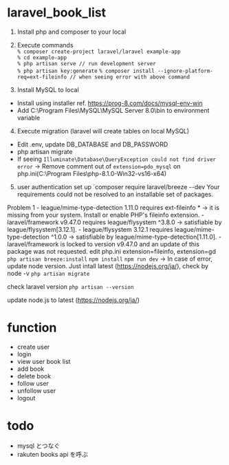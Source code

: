 # laravel_book_list

1. Install php and composer to your local
2. Execute commands<br>
`% composer create-project laravel/laravel example-app`<br>
`% cd example-app`<br>
`% php artisan serve // run development server`<br>
`% php artisan key:generate`
`% composer install --ignore-platform-req=ext-fileinfo // when seeing error with above command`<br>

3. Install MySQL to local
- Install using installer ref. https://prog-8.com/docs/mysql-env-win
- Add C:\Program Files\MySQL\MySQL Server 8.0\bin to environment variable

4. Execute migration (laravel will create tables on local MySQL)
- Edit .env, update DB_DATABASE and DB_PASSWORD
- php artisan migrate
- If seeing `Illuminate\Database\QueryException could not find driver error` -> Remove comment out of `extension=pdo_mysql` on php.ini(C:\Program Files\php-8.1.0-Win32-vs16-x64)

5. user authentication set up
`composer require laravel/breeze --dev
Your requirements could not be resolved to an installable set of packages.

  Problem 1
    - league/mime-type-detection 1.11.0 requires ext-fileinfo * -> it is missing from your system. Install or enable PHP's fileinfo extension.
    - laravel/framework v9.47.0 requires league/flysystem ^3.8.0 -> satisfiable by league/flysystem[3.12.1].
    - league/flysystem 3.12.1 requires league/mime-type-detection ^1.0.0 -> satisfiable by league/mime-type-detection[1.11.0].
    - laravel/framework is locked to version v9.47.0 and an update of this package was not requested.
edit php.ini extension=fileinfo, extension=gd
`php artisan breeze:install`
`npm install`
`npm run dev` -> In case of error, update node version. Just intall latest (https://nodejs.org/ja/), check by node -v
`php artisan migrate`

check laravel version
`php artisan --version`

update node.js to latest (https://nodejs.org/ja/)

# function
- create user
- login
- view user book list
- add book
- delete book
- follow user
- unfollow user
- logout

# todo
- mysql とつなぐ
- rakuten books api を呼ぶ
